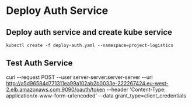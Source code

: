 # Deploy Auth Service

## Deploy auth service and create kube service

```
kubectl create -f deploy-auth.yaml --namespace=project-logistics
```

## Test Auth Service

curl --request POST --user server-server:server-server --url http://a5d96584d771311ea99a102ab2b0033e-222267424.eu-west-2.elb.amazonaws.com:9090/oauth/token --header 'Content-Type: application/x-www-form-urlencoded' --data grant_type=client_credentials
